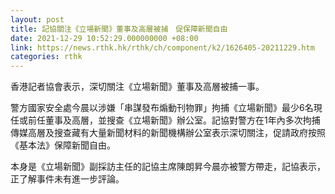 ```yaml
---
layout: post
title: 記協關注《立場新聞》董事及高層被捕　促保障新聞自由
date: 2021-12-29 10:52:29.000000000 +08:00
link: https://news.rthk.hk/rthk/ch/component/k2/1626405-20211229.htm
categories: rthk
---
```


香港記者協會表示，深切關注《立場新聞》董事及高層被捕一事。

警方國家安全處今晨以涉嫌「串謀發布煽動刊物罪」拘捕《立場新聞》最少6名現任或前任董事及高層，並搜查《立場新聞》辦公室。記協對警方在1年內多次拘捕傳媒高層及搜查藏有大量新聞材料的新聞機構辦公室表示深切關注，促請政府按照《基本法》保障新聞自由。

本身是《立場新聞》副採訪主任的記協主席陳朗昇今晨亦被警方帶走，記協表示，正了解事件未有進一步評論。
